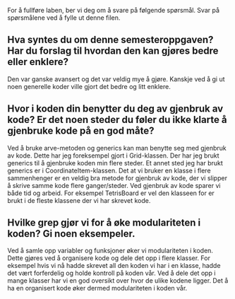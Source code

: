 For å fullføre laben, ber vi deg om å svare på følgende spørsmål. Svar på spørsmålene ved å fylle ut denne filen.

## Hva syntes du om denne semesteroppgaven? Har du forslag til hvordan den kan gjøres bedre eller enklere?

<!-- ditt svar her -->
Den var ganske avansert og det var veldig mye å gjøre. Kanskje ved å gi ut noen generelle koder ville gjort det bedre 
og litt enklere.

## Hvor i koden din benytter du deg av gjenbruk av kode? Er det noen steder du føler du ikke klarte å gjenbruke kode på en god måte?

<!-- ditt svar her -->
Ved å bruke arve-metoden og generics kan man benytte seg med gjenbruk av kode. Dette har jeg foreksempel gjort i Grid-klassen.
Der har jeg brukt generics <E> til å gjenbruke koden min flere steder. Et annet sted jeg har brukt generics er i CoordinateItem-klassen.
Det at vi bruker en klasse i flere sammenhenger er en veldig bra metode for gjenbruk av kode, der vi slipper å skrive samme kode flere ganger/steder.
Ved gjenbruk av kode sparer vi både tid og arbeid. For eksempel TetrisBoard er vel den klasseen for er brukt i de fleste klassene 
der vi har skrevet kode. 


## Hvilke grep gjør vi for å øke modulariteten i koden? Gi noen eksempeler.

<!-- ditt svar her  -->

Ved å samle opp variabler og funksjoner øker vi modulariteten i koden. Dette gjøres ved å organisere kode og dele det opp i flere klasser.
For eksempel hvis vi nå hadde skrevet all den koden vi har i en klasse, hadde det vært forferdelig og holde kontroll på koden vår. 
Ved å dele det opp i mange klasser har vi en god oversikt over hvor de ulike kodene ligger. Det å ha en organisert kode øker dermed
modulariteten i koden vår.

